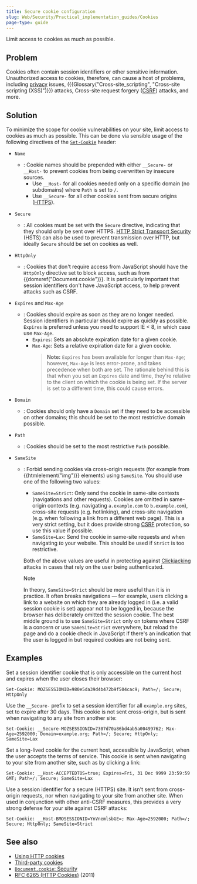 ```yaml
---
title: Secure cookie configuration
slug: Web/Security/Practical_implementation_guides/Cookies
page-type: guide
---
```




Limit access to cookies as much as possible.

## Problem

Cookies often contain session identifiers or other sensitive information. Unauthorized access to cookies, therefore, can cause a host of problems, including [privacy](/Web/Privacy) issues, ({{Glossary("Cross-site_scripting", "Cross-site scripting (XSS)")}}) attacks, Cross-site request forgery ([CSRF](/Glossary/CSRF)) attacks, and more.

## Solution

To minimize the scope for cookie vulnerabilities on your site, limit access to cookies as much as possible. This can be done via sensible usage of the following directives of the [`Set-Cookie`](/Web/HTTP/Headers/Set-Cookie) header:

- `Name`
  - : Cookie names should be prepended with either `__Secure-` or `__Host-` to prevent cookies from being overwritten by insecure sources.
    - Use `__Host-` for all cookies needed only on a specific domain (no subdomains) where `Path` is set to `/`.
    - Use `__Secure-` for all other cookies sent from secure origins ([HTTPS](/Glossary/HTTPS)).
- `Secure`
  - : All cookies must be set with the `Secure` directive, indicating that they should only be sent over HTTPS. [HTTP Strict Transport Security](/Web/Security/Practical_implementation_guides/TLS#http_strict_transport_security_implementation) (HSTS) can also be used to prevent transmission over HTTP, but ideally `Secure` should be set on cookies as well.
- `HttpOnly`
  - : Cookies that don't require access from JavaScript should have the `HttpOnly` directive set to block access, such as from {{domxref("Document.cookie")}}. It is particularly important that session identifiers don't have JavaScript access, to help prevent attacks such as CSRF.
- `Expires` and `Max-Age`
  - : Cookies should expire as soon as they are no longer needed. Session identifiers in particular should expire as quickly as possible. `Expires` is preferred unless you need to support IE < 8, in which case use `Max-Age`.
    - `Expires`: Sets an absolute expiration date for a given cookie.
    - `Max-Age`: Sets a relative expiration date for a given cookie.
      > **Note:** `Expires` has been available for longer than `Max-Age`; however, `Max-Age` is less error-prone, and takes precedence when both are set. The rationale behind this is that when you set an `Expires` date and time, they're relative to the client on which the cookie is being set. If the server is set to a different time, this could cause errors.
- `Domain`
  - : Cookies should only have a `Domain` set if they need to be accessible on other domains; this should be set to the most restrictive domain possible.
- `Path`
  - : Cookies should be set to the most restrictive `Path` possible.
- `SameSite`

  - : Forbid sending cookies via cross-origin requests (for example from {{htmlelement("img")}} elements) using `SameSite`. You should use one of the following two values:

    - `SameSite=Strict`: Only send the cookie in same-site contexts (navigations and other requests). Cookies are omitted in same-origin contexts (e.g. navigating `a.example.com` to `b.example.com`), cross-site requests (e.g. hotlinking), and cross-site navigation (e.g. when following a link from a different web page). This is a very strict setting, but it does provide strong [CSRF](/Web/Security/Practical_implementation_guides/CSRF_prevention) protection, so use this value if possible.
    - `SameSite=Lax`: Send the cookie in same-site requests and when navigating _to_ your website. This should be used if `Strict` is too restrictive.

    Both of the above values are useful in protecting against [Clickjacking](/Glossary/Clickjacking) attacks in cases that rely on the user being authenticated.

    > [!NOTE]
    > In theory, `SameSite=Strict` should be more useful than it is in practice. It often breaks navigations — for example, users clicking a link to a website on which they are already logged in (i.e. a valid session cookie is set) appear not to be logged in, because the browser has deliberately omitted the session cookie. The best middle ground is to use `SameSite=Strict` only on tokens where CSRF is a concern or use `SameSite=Strict` everywhere, but reload the page and do a cookie check in JavaScript if there's an indication that the user is logged in but required cookies are not being sent.

## Examples

Set a session identifier cookie that is only accessible on the current host and expires when the user closes their browser:

```http
Set-Cookie: MOZSESSIONID=980e5da39d4b472b9f504cac9; Path=/; Secure; HttpOnly
```

Use the `__Secure-` prefix to set a session identifier for all `example.org` sites, set to expire after 30 days. This cookie is not sent cross-origin, but is sent when navigating to any site from another site:

```http
Set-Cookie: __Secure-MOZSESSIONID=7307d70a86bd4ab5a00499762; Max-Age=2592000; Domain=example.org; Path=/; Secure; HttpOnly; SameSite=Lax
```

Set a long-lived cookie for the current host, accessible by JavaScript, when the user accepts the terms of service. This cookie is sent when navigating to your site from another site, such as by clicking a link:

```http
Set-Cookie: __Host-ACCEPTEDTOS=true; Expires=Fri, 31 Dec 9999 23:59:59 GMT; Path=/; Secure; SameSite=Lax
```

Use a session identifier for a secure (HTTPS) site. It isn't sent from cross-origin requests, nor when navigating to your site from another site. When used in conjunction with other anti-CSRF measures, this provides a very strong defense for your site against CSRF attacks:

```http
Set-Cookie: __Host-BMOSESSIONID=YnVnemlsbGE=; Max-Age=2592000; Path=/; Secure; HttpOnly; SameSite=Strict
```

## See also

- [Using HTTP cookies](/Web/HTTP/Cookies)
- [Third-party cookies](/Web/Privacy/Third-party_cookies)
- [`Document.cookie`: Security](/Web/API/Document/cookie#security)
- [RFC 6265 (HTTP Cookies)](https://datatracker.ietf.org/doc/html/rfc6265) (2011)
